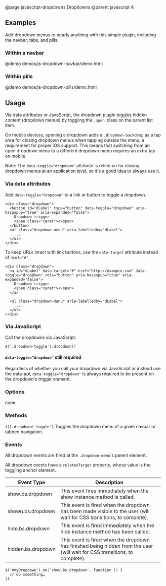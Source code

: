 @page javascript-dropdowns Dropdowns
@parent javascript 4

## Examples
Add dropdown menus to nearly anything with this simple plugin, including the navbar, tabs, and pills.

### Within a navbar

@demo demos/js-dropdown-navbar/demo.html

### Within pills

@demo demos/js-dropdown-pills/demo.html

## Usage
Via data attributes or JavaScript, the dropdown plugin toggles hidden content (dropdown menus) by toggling the `.open `class on the parent list item.

On mobile devices, opening a dropdown adds a `.dropdown-backdrop` as a tap area for closing dropdown menus when tapping outside the menu, a requirement for proper iOS support. This means that switching from an open dropdown menu to a different dropdown menu requires an extra tap on mobile.

Note: The `data-toggle="dropdown"` attribute is relied on for closing dropdown menus at an application level, so it's a good idea to always use it.

### Via data attributes
Add `data-toggle="dropdown"` to a link or button to toggle a dropdown.

```
<div class="dropdown">
  <button id="dLabel" type="button" data-toggle="dropdown" aria-haspopup="true" aria-expanded="false">
    Dropdown trigger
    <span class="caret"></span>
  </button>
  <ul class="dropdown-menu" aria-labelledby="dLabel">
    ...
  </ul>
</div>
```
To keep URLs intact with link buttons, use the `data-target` attribute instead of `href="#"`.

```
<div class="dropdown">
  <a id="dLabel" data-target="#" href="http://example.com" data-toggle="dropdown" role="button" aria-haspopup="true" aria-expanded="false">
    Dropdown trigger
    <span class="caret"></span>
  </a>

  <ul class="dropdown-menu" aria-labelledby="dLabel">
    ...
  </ul>
</div>
```


### Via JavaScript
Call the dropdowns via JavaScript:

```
$('.dropdown-toggle').dropdown()
```

#### `data-toggle="dropdown"` still required
Regardless of whether you call your dropdown via JavaScript or instead use the data-api, `data-toggle="dropdown"` is always required to be present on the dropdown's trigger element.

### Options
none

### Methods
`$().dropdown('toggle')`
Toggles the dropdown menu of a given navbar or tabbed navigation.

### Events
All dropdown events are fired at the `.dropdown-menu`'s parent element.

All dropdown events have a `relatedTarget` property, whose value is the toggling anchor element.

<table class="table table-bordered table-striped bs-events-table">
<thead>
  <tr>
    <th>Event Type</th>
    <th>Description</th>
  </tr>
</thead>
<tbody>
  <tr>
    <td>show.bs.dropdown</td>
    <td>This event fires immediately when the show instance method is called.</td>
  </tr>
  <tr>
    <td>shown.bs.dropdown</td>
    <td>This event is fired when the dropdown has been made visible to the user (will wait for CSS transitions, to complete).</td>
  </tr>
  <tr>
    <td>hide.bs.dropdown</td>
    <td>This event is fired immediately when the hide instance method has been called.</td>
  </tr>
  <tr>
    <td>hidden.bs.dropdown</td>
    <td>This event is fired when the dropdown has finished being hidden from the user (will wait for CSS transitions, to complete).</td>
  </tr>
</tbody>
</table>

```
$('#myDropdown').on('show.bs.dropdown', function () {
  // do something…
})
```

